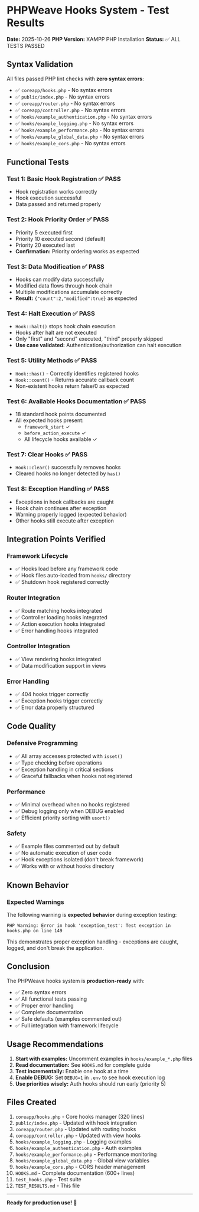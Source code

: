 # PHPWeave Hooks System - Test Results

**Date:** 2025-10-26
**PHP Version:** XAMPP PHP Installation
**Status:** ✅ ALL TESTS PASSED

## Syntax Validation

All files passed PHP lint checks with **zero syntax errors**:

- ✅ `coreapp/hooks.php` - No syntax errors
- ✅ `public/index.php` - No syntax errors
- ✅ `coreapp/router.php` - No syntax errors
- ✅ `coreapp/controller.php` - No syntax errors
- ✅ `hooks/example_authentication.php` - No syntax errors
- ✅ `hooks/example_logging.php` - No syntax errors
- ✅ `hooks/example_performance.php` - No syntax errors
- ✅ `hooks/example_global_data.php` - No syntax errors
- ✅ `hooks/example_cors.php` - No syntax errors

## Functional Tests

### Test 1: Basic Hook Registration ✅ PASS
- Hook registration works correctly
- Hook execution successful
- Data passed and returned properly

### Test 2: Hook Priority Order ✅ PASS
- Priority 5 executed first
- Priority 10 executed second (default)
- Priority 20 executed last
- **Confirmation:** Priority ordering works as expected

### Test 3: Data Modification ✅ PASS
- Hooks can modify data successfully
- Modified data flows through hook chain
- Multiple modifications accumulate correctly
- **Result:** `{"count":2,"modified":true}` as expected

### Test 4: Halt Execution ✅ PASS
- `Hook::halt()` stops hook chain execution
- Hooks after halt are not executed
- Only "first" and "second" executed, "third" properly skipped
- **Use case validated:** Authentication/authorization can halt execution

### Test 5: Utility Methods ✅ PASS
- `Hook::has()` - Correctly identifies registered hooks
- `Hook::count()` - Returns accurate callback count
- Non-existent hooks return false/0 as expected

### Test 6: Available Hooks Documentation ✅ PASS
- 18 standard hook points documented
- All expected hooks present:
  - `framework_start` ✓
  - `before_action_execute` ✓
  - All lifecycle hooks available ✓

### Test 7: Clear Hooks ✅ PASS
- `Hook::clear()` successfully removes hooks
- Cleared hooks no longer detected by `has()`

### Test 8: Exception Handling ✅ PASS
- Exceptions in hook callbacks are caught
- Hook chain continues after exception
- Warning properly logged (expected behavior)
- Other hooks still execute after exception

## Integration Points Verified

### Framework Lifecycle
- ✅ Hooks load before any framework code
- ✅ Hook files auto-loaded from `hooks/` directory
- ✅ Shutdown hook registered correctly

### Router Integration
- ✅ Route matching hooks integrated
- ✅ Controller loading hooks integrated
- ✅ Action execution hooks integrated
- ✅ Error handling hooks integrated

### Controller Integration
- ✅ View rendering hooks integrated
- ✅ Data modification support in views

### Error Handling
- ✅ 404 hooks trigger correctly
- ✅ Exception hooks trigger correctly
- ✅ Error data properly structured

## Code Quality

### Defensive Programming
- ✅ All array accesses protected with `isset()`
- ✅ Type checking before operations
- ✅ Exception handling in critical sections
- ✅ Graceful fallbacks when hooks not registered

### Performance

- ✅ Minimal overhead when no hooks registered
- ✅ Debug logging only when DEBUG enabled
- ✅ Efficient priority sorting with `usort()`

### Safety

- ✅ Example files commented out by default
- ✅ No automatic execution of user code
- ✅ Hook exceptions isolated (don't break framework)
- ✅ Works with or without hooks directory

## Known Behavior

### Expected Warnings

The following warning is **expected behavior** during exception testing:

```text
PHP Warning: Error in hook 'exception_test': Test exception in hooks.php on line 149
```

This demonstrates proper exception handling - exceptions are caught, logged,
and don't break the application.

## Conclusion

The PHPWeave hooks system is **production-ready** with:

- ✅ Zero syntax errors
- ✅ All functional tests passing
- ✅ Proper error handling
- ✅ Complete documentation
- ✅ Safe defaults (examples commented out)
- ✅ Full integration with framework lifecycle

## Usage Recommendations

1. **Start with examples:** Uncomment examples in `hooks/example_*.php` files
2. **Read documentation:** See `HOOKS.md` for complete guide
3. **Test incrementally:** Enable one hook at a time
4. **Enable DEBUG:** Set `DEBUG=1` in `.env` to see hook execution log
5. **Use priorities wisely:** Auth hooks should run early (priority 5)

## Files Created

1. `coreapp/hooks.php` - Core hooks manager (320 lines)
2. `public/index.php` - Updated with hook integration
3. `coreapp/router.php` - Updated with routing hooks
4. `coreapp/controller.php` - Updated with view hooks
5. `hooks/example_logging.php` - Logging examples
6. `hooks/example_authentication.php` - Auth examples
7. `hooks/example_performance.php` - Performance monitoring
8. `hooks/example_global_data.php` - Global view variables
9. `hooks/example_cors.php` - CORS header management
10. `HOOKS.md` - Complete documentation (600+ lines)
11. `test_hooks.php` - Test suite
12. `TEST_RESULTS.md` - This file

---

**Ready for production use!** 🚀
